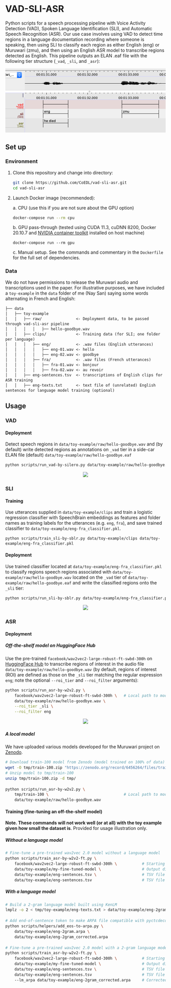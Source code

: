 # VAD-SLI-ASR

Python scripts for a speech processing pipeline with Voice Activity Detection (VAD), Spoken Language Identification (SLI), and Automatic Speech Recognition (ASR). Our use case involves using VAD to detect time regions in a language documentation recording where someone is speaking, then using SLI to classify each region as either English (eng) or Muruwari (zmu), and then using an English ASR model to transcribe regions detected as English. This pipeline outputs an ELAN .eaf file with the following tier structure (`_vad`, `_sli`, and `_asr`):

<p align="center">
    <img src="docs/elan-eg.png">
</p>

## Set up

### Environment

1. Clone this repository and change into directory:
    ```bash
    git clone https://github.com/CoEDL/vad-sli-asr.git
    cd vad-sli-asr
    ```
3. Launch Docker image (recommended):

   a. CPU (use this if you are not sure about the GPU option)
      ```bash
      docker-compose run --rm cpu
      ```
    b. GPU pass-through (tested using CUDA 11.3, cuDNN 8200, Docker 20.10.7 and [NVIDIA container toolkit](https://docs.nvidia.com/datacenter/cloud-native/container-toolkit/install-guide.html#install-guide) installed on host machine) 
      ```
      docker-compose run --rm gpu
      ```
   c. Manual setup. See the commands and commentary in the `Dockerfile` for the full set of dependencies.

### Data

We do not have permissions to release the Muruwari audio and transcriptions used in the paper. For illustrative purposes, we have included a `toy-example` in the `data` folder of me (Nay San) saying some words alternating in French and English:

```
├── data
│   ├── toy-example
│   │   ├── raw/               <- Deployment data, to be passed through vad-sli-asr pipeline
│   │   │   │   ├── hello-goodbye.wav
│   │   ├── clips/             <- Training data (for SLI; one folder per language)
│   │   │   ├── eng/           <- .wav files (English utterances)
│   │   │   │   ├── eng-01.wav <- hello
│   │   │   │   ├── eng-02.wav <- goodbye
│   │   │   ├── fra/           <- .wav files (French utterances)
│   │   │   │   ├── fra-01.wav <- bonjour
│   │   │   │   ├── fra-02.wav <- au revoir
│   │   ├── eng-sentences.tsv  <- transcriptions of English clips for ASR training
│   │   ├── eng-texts.txt      <- text file of (unrelated) English sentences for language model training (optional)
```

## Usage

### VAD

#### Deployment

Detect speech regions in `data/toy-example/raw/hello-goodbye.wav` and (by default) write detected regions as annotations on `_vad` tier in a side-car ELAN file (default) `data/toy-example/raw/hello-goodbye.eaf`

```bash
python scripts/run_vad-by-silero.py data/toy-example/raw/hello-goodbye.wav
```

<p align="center">
    <img src="https://user-images.githubusercontent.com/9938298/163090232-0b184b68-a408-49c8-94f7-73b0c9e20664.png">
</p>

### SLI

#### Training

Use utterances supplied in `data/toy-example/clips` and train a logistic regression classifier with SpeechBrain embeddings as features and folder names as training labels for the utterances (e.g. `eng`, `fra`), and save trained classifier to `data/toy-example/eng-fra_classifier.pkl`.

```
python scripts/train_sli-by-sblr.py data/toy-example/clips data/toy-example/eng-fra_classifier.pkl
```

#### Deployment

Use trained classifier located at `data/toy-example/eng-fra_classifier.pkl` to classify regions speech regions associated with `data/toy-example/raw/hello-goodbye.wav` located on the `_vad` tier of `data/toy-example/raw/hello-goodbye.eaf` and write the classified regions onto the `_sli` tier:

```bash
python scripts/run_sli-by-sblr.py data/toy-example/eng-fra_classifier.pkl data/toy-example/raw/hello-goodbye.wav
```

<p align="center">
    <img src="https://user-images.githubusercontent.com/9938298/163090231-d929a4ef-c9a6-46ab-8510-80aba9e41354.png">
</p>

### ASR

#### Deployment

##### Off-the-shelf model on HuggingFace Hub

Use the pre-trained `facebook/wav2vec2-large-robust-ft-swbd-300h` on [HuggingFace Hub](https://huggingface.co/facebook/wav2vec2-large-robust-ft-swbd-300h) to transcribe regions of interest in the audio file `data/toy-example/raw/hello-goodbye.wav` (by default, regions of interest (ROI) are defined as those on the `_sli` tier matching the regular expression `eng`; note the optional `--roi_tier` and `--roi_filter` arguments):

```bash
python scripts/run_asr-by-w2v2.py \
    facebook/wav2vec2-large-robust-ft-swbd-300h \   # Local path to model or HuggingFace repo
    data/toy-example/raw/hello-goodbye.wav \
    --roi_tier _sli \
    --roi_filter eng
```

<p align="center">
    <img src="https://user-images.githubusercontent.com/9938298/163090228-e7e73b61-d946-433f-b720-5f13d31557d8.png">
</p>

##### A local model

We have uploaded various models developed for the Muruwari project on [Zenodo](https://zenodo.org/communities/vad-sli-asr/). 

```bash
# Download train-100 model from Zenodo (model trained on 100% of data)
wget -O tmp/train-100.zip "https://zenodo.org/record/6456264/files/train-100.zip?download=1"
# Unzip model to tmp/train-100
unzip tmp/train-100.zip -d tmp/

python scripts/run_asr-by-w2v2.py \
    tmp/train-100 \                                 # Local path to model or HuggingFace repo
    data/toy-example/raw/hello-goodbye.wav
```

#### Training (fine-tuning an off-the-shelf model)

**Note. These commands will not work well (or at all) with the toy example given how small the dataset is**. Provided for usage illustration only.

##### Without a language model

```bash
# Fine-tune a pre-trained wav2vec 2.0 model without a language model
python scripts/train_asr-by-w2v2-ft.py \
    facebook/wav2vec2-large-robust-ft-swbd-300h \           # Starting checkpoint
    data/toy-example/my-fine-tuned-model \                  # Output directory
    data/toy-example/eng-sentences.tsv \                    # TSV file for training data
    data/toy-example/eng-sentences.tsv                      # TSV file for evaluation data (using same data twice for illustration only!)
```

##### With a language model

```bash
# Build a 2-gram language model built using KenLM
lmplz -o 2 < tmp/toy-example/eng-texts.txt > data/toy-example/eng-2gram.arpa

# Add end-of-sentence token to make ARPA file compatible with pyctcdecode
python scripts/helpers/add_eos-to-arpa.py \
    data/toy-example/eng-2gram.arpa \
    data/toy-example/eng-2gram_corrected.arpa

# Fine-tune a pre-trained wav2vec 2.0 model with a 2-gram language model
python scripts/train_asr-by-w2v2-ft.py \
    facebook/wav2vec2-large-robust-ft-swbd-300h \           # Starting checkpoint
    data/toy-example/my-fine-tuned-model \                  # Output directory
    data/toy-example/eng-sentences.tsv \                    # TSV file for training data
    data/toy-example/eng-sentences.tsv                      # TSV file for evaluation data (using same data twice for illustration only!)
    --lm_arpa data/toy-example/eng-2gram_corrected.arpa     # Corrected language model file
```
